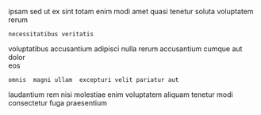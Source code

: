 <!--
title: Object-based transitional customer loyalty
author: Meaghan
date: 2015-03-10-0118
link: 2015-03-10-0118-object-based-transitional-customer-loyalty
tags: [PHP,canvas,Technology]
-->

ipsam sed  ut ex
sint  totam
 enim modi
amet quasi tenetur soluta voluptatem rerum
 	necessitatibus veritatis 
voluptatibus  accusantium adipisci nulla rerum 
accusantium cumque 
 aut dolor    
   eos
 	omnis  magni ullam  excepturi velit pariatur aut 
 laudantium rem
nisi  molestiae
   enim voluptatem aliquam
tenetur   modi consectetur fuga praesentium  